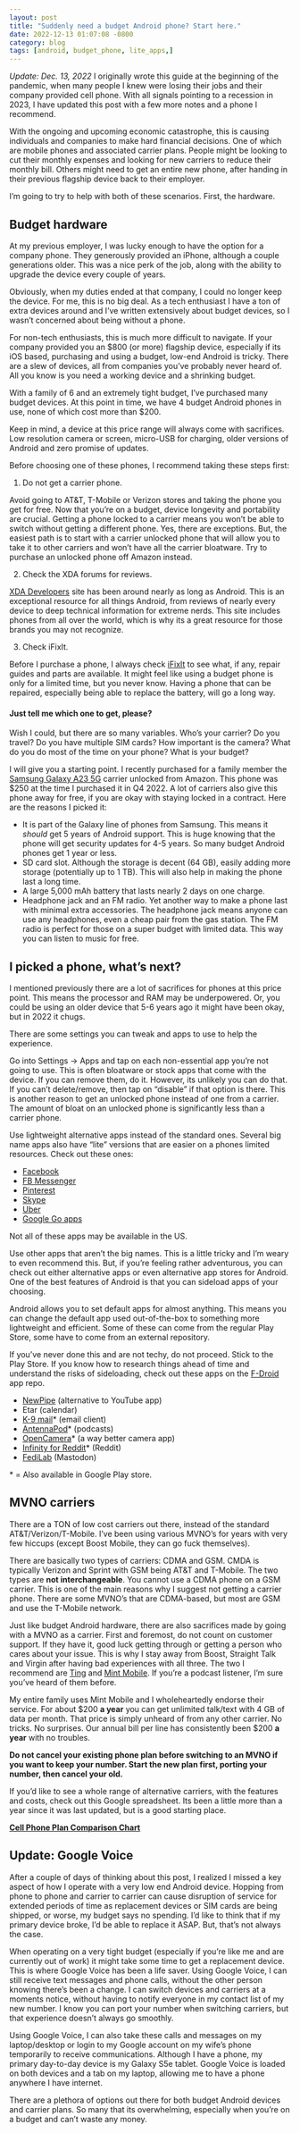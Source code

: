 ```yaml
---
layout: post
title: "Suddenly need a budget Android phone? Start here."
date: 2022-12-13 01:07:08 -0800
category: blog
tags: [android, budget_phone, lite_apps,]
---
```

*Update: Dec. 13, 2022*
I originally wrote this guide at the beginning of the pandemic, when many people I knew were losing their jobs and their company provided cell phone. With all signals pointing to a recession in 2023, I have updated this post with a few more notes and a phone I recommend.

With the ongoing and upcoming economic catastrophe, this is causing individuals and companies to make hard financial decisions. One of which are mobile phones and associated carrier plans. People might be looking to cut their monthly expenses and looking for new carriers to reduce their monthly bill. Others might need to get an entire new phone, after handing in their previous flagship device back to their employer.

I’m going to try to help with both of these scenarios. First, the hardware.

## Budget hardware
At my previous employer, I was lucky enough to have the option for a company phone. They generously provided an iPhone, although a couple generations older. This was a nice perk of the job, along with the ability to upgrade the device every couple of years.

Obviously, when my duties ended at that company, I could no longer keep the device. For me, this is no big deal. As a tech enthusiast I have a ton of extra devices around and I’ve written extensively about budget devices, so I wasn’t concerned about being without a phone.

For non-tech enthusiasts, this is much more difficult to navigate. If your company provided you an $800 (or more) flagship device, especially if its iOS based, purchasing and using a budget, low-end Android is tricky. There are a slew of devices, all from companies you’ve probably never heard of. All you know is you need a working device and a shrinking budget.

With a family of 6 and an extremely tight budget, I’ve purchased many budget devices. At this point in time, we have 4 budget Android phones in use, none of which cost more than $200.

Keep in mind, a device at this price range will always come with sacrifices. Low resolution camera or screen, micro-USB for charging, older versions of Android and zero promise of updates.

Before choosing one of these phones, I recommend taking these steps first:

1. Do not get a carrier phone.

Avoid going to AT&T, T-Mobile or Verizon stores and taking the phone you get for free. Now that you’re on a budget, device longevity and portability are crucial. Getting a phone locked to a carrier means you won’t be able to switch without getting a different phone. Yes, there are exceptions. But, the easiest path is to start with a carrier unlocked phone that will allow you to take it to other carriers and won’t have all the carrier bloatware. Try to purchase an unlocked phone off Amazon instead.

2. Check the XDA forums for reviews.

[XDA Developers](https://forum.xda-developers.com/) site has been around nearly as long as Android. This is an exceptional resource for all things Android, from reviews of nearly every device to deep technical information for extreme nerds. This site includes phones from all over the world, which is why its a great resource for those brands you may not recognize.

3. Check iFixIt.

Before I purchase a phone, I always check [iFixIt](https://www.ifixit.com/) to see what, if any, repair guides and parts are available. It might feel like using a budget phone is only for a limited time, but you never know. Having a phone that can be repaired, especially being able to replace the battery, will go a long way.

#### Just tell me which one to get, please?

Wish I could, but there are so many variables. Who’s your carrier? Do you travel? Do you have multiple SIM cards? How important is the camera? What do you do most of the time on your phone? What is your budget?

I will give you a starting point. I recently purchased for a family member the [Samsung Galaxy A23 5G](https://www.gsmarena.com/samsung_galaxy_a23_5g-11736.php) carrier unlocked from Amazon. This phone was $250 at the time I purchased it in Q4 2022. A lot of carriers also give this phone away for free, if you are okay with staying locked in a contract. Here are the reasons I picked it:
- It is part of the Galaxy line of phones from Samsung. This means it *should* get 5 years of Android support. This is huge knowing that the phone will get security updates for 4-5 years. So many budget Android phones get 1 year or less.
- SD card slot. Although the storage is decent (64 GB), easily adding more storage (potentially up to 1 TB). This will also help in making the phone last a long time.
- A large 5,000 mAh battery that lasts nearly 2 days on one charge. 
- Headphone jack and an FM radio. Yet another way to make a phone last with minimal extra accessories. The headphone jack means anyone can use any headphones, even a cheap pair from the gas station. The FM radio is perfect for those on a super budget with limited data. This way you can listen to music for free. 

## I picked a phone, what’s next?
I mentioned previously there are a lot of sacrifices for phones at this price point. This means the processor and RAM may be underpowered. Or, you could be using an older device that 5-6 years ago it might have been okay, but in 2022 it chugs.

There are some settings you can tweak and apps to use to help the experience.

Go into Settings → Apps and tap on each non-essential app you’re not going to use. This is often bloatware or stock apps that come with the device. If you can remove them, do it. However, its unlikely you can do that. If you can’t delete/remove, then tap on “disable” if that option is there. This is another reason to get an unlocked phone instead of one from a carrier. The amount of bloat on an unlocked phone is significantly less than a carrier phone.

Use lightweight alternative apps instead of the standard ones. Several big name apps also have “lite” versions that are easier on a phones limited resources. Check out these ones:
- [Facebook](https://play.google.com/store/apps/details?id=com.facebook.lite)
- [FB Messenger](https://play.google.com/store/apps/details?id=com.facebook.mlite)
- [Pinterest](https://play.google.com/store/apps/details?id=com.pinterest.twa)
- [Skype](https://play.google.com/store/apps/details?id=com.skype.m2)
- [Uber](https://play.google.com/store/apps/details?id=com.ubercab.uberlite&hl)
- [Google Go apps](https://play.google.com/store/search?q=google%20go&c=apps)

Not all of these apps may be available in the US.

Use other apps that aren’t the big names. This is a little tricky and I’m weary to even recommend this. But, if you’re feeling rather adventurous, you can check out either alternative apps or even alternative app stores for Android. One of the best features of Android is that you can sideload apps of your choosing. 

Android allows you to set default apps for almost anything. This means you can change the default app used out-of-the-box to something more lightweight and efficient. Some of these can come from the regular Play Store, some have to come from an external repository.

If you’ve never done this and are not techy, do not proceed. Stick to the Play Store. If you know how to research things ahead of time and understand the risks of sideloading, check out these apps on the [F-Droid](https://f-droid.org/) app repo.
- [NewPipe](https://newpipe.net/) (alternative to YouTube app)
- Etar (calendar)
- [K-9 mail](https://play.google.com/store/apps/details?id=com.fsck.k9)\* (email client)
- [AntennaPod](https://play.google.com/store/apps/details?id=de.danoeh.antennapod)\* (podcasts)
- [OpenCamera](https://play.google.com/store/apps/details?id=net.sourceforge.opencamera)\* (a way better camera app)
- [Infinity for Reddit](https://play.google.com/store/apps/details?id=ml.docilealligator.infinityforreddit&gl=US&pli=1)\* (Reddit)
- [FediLab](https://f-droid.org/en/packages/fr.gouv.etalab.mastodon/) (Mastodon)

\* = Also available in Google Play store.

## MVNO carriers
There are a TON of low cost carriers out there, instead of the standard AT&T/Verizon/T-Mobile. I’ve been using various MVNO’s for years with very few hiccups (except Boost Mobile, they can go fuck themselves).

There are basically two types of carriers: CDMA and GSM. CMDA is typically Verizon and Sprint with GSM being AT&T and T-Mobile. The two types are **not interchangeable**. You cannot use a CDMA phone on a GSM carrier. This is one of the main reasons why I suggest not getting a carrier phone. There are some MVNO’s that are CDMA-based, but most are GSM and use the T-Mobile network.

Just like budget Android hardware, there are also sacrifices made by going with a MVNO as a carrier. First and foremost, do not count on customer support. If they have it, good luck getting through or getting a person who cares about your issue. This is why I stay away from Boost, Straight Talk and Virgin after having bad experiences with all three. The two I recommend are [Ting](https://ting.com/) and [Mint Mobile](https://www.mintmobile.com/). If you’re a podcast listener, I’m sure you’ve heard of them before.

My entire family uses Mint Mobile and I wholeheartedly endorse their service. For about $200 **a year** you can get unlimited talk/text with 4 GB  of data per month. That price is simply unheard of from any other carrier. No tricks. No surprises. Our annual bill per line has consistently been  $200 **a year** with no troubles.

**Do not cancel your existing phone plan before switching to an MVNO if you want to keep your number. Start the new plan first, porting your number, then cancel your old.**

If you’d like to see a whole range of alternative carriers, with the features and costs, check out this Google spreadsheet. Its been a little more than a year since it was last updated, but is a good starting place.  

**[Cell Phone Plan Comparison Chart](https://docs.google.com/spreadsheets/d/1TjeuoGCWvnvMZIfqI5V5P9jNkrEnU44jND8u_VVc9IM/edit?usp=sharing)**

## Update: Google Voice
After a couple of days of thinking about this post, I realized I missed a key aspect of how I operate with a very low end Android device. Hopping from phone to phone and carrier to carrier can cause disruption of service for extended periods of time as replacement devices or SIM cards are being shipped, or worse, my budget says no spending. I’d like to think that if my primary device broke, I’d be able to replace it ASAP. But, that’s not always the case.

When operating on a very tight budget (especially if you’re like me and are currently out of work) it might take some time to get a replacement device. This is where Google Voice has been a life saver. Using Google Voice, I can still receive text messages and phone calls, without the other person knowing there’s been a change. I can switch devices and carriers at a moments notice, without having to notify everyone in my contact list of my new number. I know you can port your number when switching carriers, but that experience doesn’t always go smoothly.

Using Google Voice, I can also take these calls and messages on my laptop/desktop or login to my Google account on my wife’s phone temporarily to receive communications. Although I have a phone, my primary day-to-day device is my Galaxy S5e tablet. Google Voice is loaded on both devices and a tab on my laptop, allowing me to have a phone anywhere I have internet.

There are a plethora of options out there for both budget Android devices and carrier plans. So many that its overwhelming, especially when you’re on a budget and can’t waste any money. 
